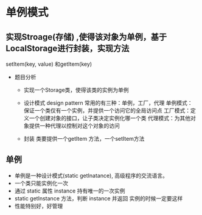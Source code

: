 # 单例模式

## 实现Stroage(存储) ,使得该对象为**单例**，基于LocalStorage进行封装，实现方法
  setItem(key, value) 和getItem(key)
  - 题目分析
    - 实现一个Storage类，使得该类的实例为单例
    
    - 设计模式 design pattern
      常用的有三种：单例，工厂，代理
      单例模式：保证一个类仅有一个实例，并提供一个访问它的全局访问点
      工厂模式：定义一个创建对象的接口，让子类决定实例化哪一个类
      代理模式：为其他对象提供一种代理以控制对这个对象的访问
    - 封装
      类要提供一个getItem 方法，一个setItem方法

## 单例
  - 单例是一种设计模式(static getInatance), 高级程序的交流语言。
  - 一个类只能实例化一次
  - 通过 static 属性 instance 持有唯一的一次实例
  - static getInstance 方法，判断 instance 并返回
    实例的时候一定要这样
  - 性能特别好，好管理

      